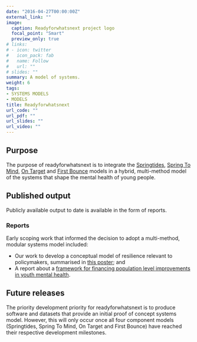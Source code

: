 ```yaml
---
date: "2016-04-27T00:00:00Z"
external_link: ""
image:
  caption: Readyforwhatsnext project logo
  focal_point: "Smart"
  preview_only: true
# links:
# - icon: twitter
#   icon_pack: fab
#   name: Follow
#   url: ""
# slides: ""
summary: A model of systems.
weight: 6
tags:
- SYSTEMS MODELS
- MODELS
title: Readyforwhatsnext
url_code: ""
url_pdf: ""
url_slides: ""
url_video: ""
---
```


## Purpose
The purpose of readyforwhatsnext is to integrate the [Springtides](/project/b_springtides-project/), [Spring To Mind](/project/c_springtolife-project/), [On Target](/project/d_ontarget-project/) and [First Bounce](/project/e_firstbounce-project/) models in a hybrid, multi-method model of the systems that shape the mental health of young people.

## Published output
Publicly available output to date is available in the form of reports.

### Reports
Early scoping work that informed the decision to adopt a multi-method, modular systems model included:

- Our work to develop a conceptual model of resilience relevant to policymakers, summarised in [this poster](https://dataverse.harvard.edu/file.xhtml?fileId=4419933&version=1.0#); and
- A report about a [framework for financing population level improvements in youth mental health](https://www.orygen.org.au/About/Orygen-Global/Files/Orygen-WEF-investment-framework.aspx).

## Future releases
The priority development priority for readyforwhatsnext is to produce software and datasets that provide an initial proof of concept systems model. However, this will only occur once all four component models (Springtides, Spring To Mind, On Target and First Bounce) have reached their respective development milestones.